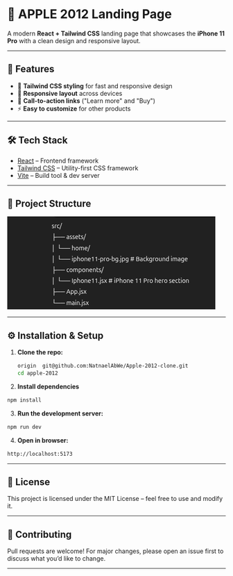 # 🍏 APPLE 2012 Landing Page

A modern **React + Tailwind CSS** landing page that showcases the **iPhone 11 Pro** with a clean design and responsive layout.

---

## 🚀 Features

- 🎨 **Tailwind CSS styling** for fast and responsive design
- 📱 **Responsive layout** across devices
- 🔗 **Call-to-action links** ("Learn more" and "Buy")
- ⚡ **Easy to customize** for other products

---

## 🛠️ Tech Stack

- [React](https://react.dev/) – Frontend framework
- [Tailwind CSS](https://tailwindcss.com/) – Utility-first CSS framework
- [Vite](https://vitejs.dev/) – Build tool & dev server

---

## 📂 Project Structure

![alt text](image.png)

---

## ⚙️ Installation & Setup

1. **Clone the repo:**
   ```bash
   origin  git@github.com:NatnaelAbWe/Apple-2012-clone.git
   cd apple-2012
   ```
2. **Install dependencies**

```bash
npm install
```

3. **Run the development server:**

```bash
npm run dev
```

4. **Open in browser:**

```bash
http://localhost:5173
```

---

## 📜 License

This project is licensed under the MIT License – feel free to use and modify it.

---

## 🙌 Contributing

Pull requests are welcome! For major changes, please open an issue first to discuss what you’d like to change.

---
